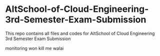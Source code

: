 # AltSchool-of-Cloud-Engineering-3rd-Semester-Exam-Submission
This repo contains all files and codes for AltSchool of Cloud Engineering 3rd Semester Exam Submission

monitoring won kill me walai